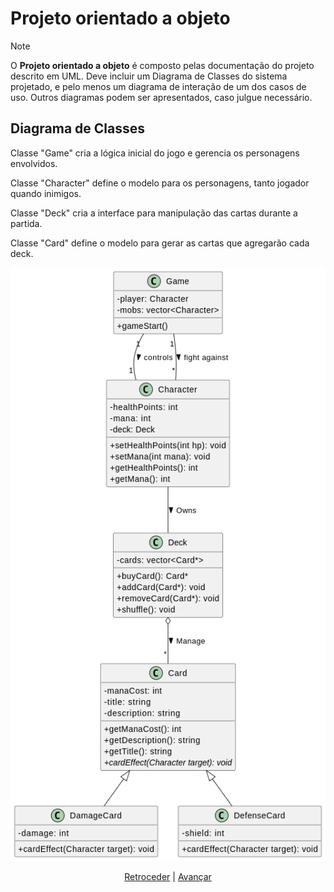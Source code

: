 # Projeto orientado a objeto

>[!NOTE]
>O **Projeto orientado a objeto** é composto pelas documentação do projeto descrito em UML. Deve incluir um Diagrama de Classes do sistema projetado, e pelo menos um diagrama de interação de um dos casos de uso. Outros diagramas podem ser apresentados, caso julgue necessário.

## Diagrama de Classes
Classe "Game" cria a lógica inicial do jogo e gerencia os personagens envolvidos. 

Classe "Character" define o modelo para os personagens, tanto jogador quando inimigos.

Classe "Deck" cria a interface para manipulação das cartas durante a partida. 

Classe "Card" define o modelo para gerar as cartas que agregarão cada deck.

<div align="center"><img src="img/class-diagram.png"></div>

<div align="center">

[Retroceder](analise.md) | [Avançar](implementacao.md)

</div>